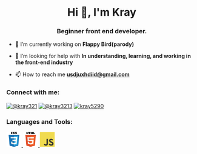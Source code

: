 <h1 align="center">Hi 👋, I'm Kray</h1>
<h3 align="center">Beginner front end developer.</h3>

- 🔭 I’m currently working on **Flappy Bird(parody)**

- 🤝 I’m looking for help with **In understanding, learning, and working in the front-end industry**

- 📫 How to reach me **usdjuxhdiid@gmail.com**

<h3 align="left">Connect with me:</h3>
<p align="left">
<a href="https://fb.com/@kray321" target="blank"><img align="center" src="https://raw.githubusercontent.com/rahuldkjain/github-profile-readme-generator/master/src/images/icons/Social/facebook.svg" alt="@kray321" height="30" width="40" /></a>
<a href="https://instagram.com/@kray3213" target="blank"><img align="center" src="https://raw.githubusercontent.com/rahuldkjain/github-profile-readme-generator/master/src/images/icons/Social/instagram.svg" alt="@kray3213" height="30" width="40" /></a>
<a href="https://discord.gg/kray5290" target="blank"><img align="center" src="https://raw.githubusercontent.com/rahuldkjain/github-profile-readme-generator/master/src/images/icons/Social/discord.svg" alt="kray5290" height="30" width="40" /></a>
</p>

<h3 align="left">Languages and Tools:</h3>
<p align="left"> <a href="https://www.w3schools.com/css/" target="_blank" rel="noreferrer"> <img src="https://raw.githubusercontent.com/devicons/devicon/master/icons/css3/css3-original-wordmark.svg" alt="css3" width="40" height="40"/> </a> <a href="https://www.w3.org/html/" target="_blank" rel="noreferrer"> <img src="https://raw.githubusercontent.com/devicons/devicon/master/icons/html5/html5-original-wordmark.svg" alt="html5" width="40" height="40"/> </a> <a href="https://developer.mozilla.org/en-US/docs/Web/JavaScript" target="_blank" rel="noreferrer"> <img src="https://raw.githubusercontent.com/devicons/devicon/master/icons/javascript/javascript-original.svg" alt="javascript" width="40" height="40"/> </a> </p>
